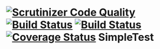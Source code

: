 [![Scrutinizer Code Quality](https://scrutinizer-ci.com/g/SecretD/SimpleTest/badges/quality-score.png?b=master)](https://scrutinizer-ci.com/g/SecretD/SimpleTest/?branch=master)
[![Build Status](https://scrutinizer-ci.com/g/SecretD/SimpleTest/badges/build.png?b=master)](https://scrutinizer-ci.com/g/SecretD/SimpleTest/build-status/master)
[![Build Status](https://travis-ci.org/SecretD/SimpleTest.svg?branch=master)](https://travis-ci.org/SecretD/SimpleTest)
[![Coverage Status](https://img.shields.io/coveralls/SecretD/SimpleTest.svg)](https://coveralls.io/r/SecretD/SimpleTest)
SimpleTest
==========
